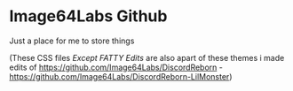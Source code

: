 # Image64Labs Github
Just a place for me to store things

(These CSS files *Except FATTY Edits* are also apart of these themes i made edits of https://github.com/Image64Labs/DiscordReborn - https://github.com/Image64Labs/DiscordReborn-LilMonster)
